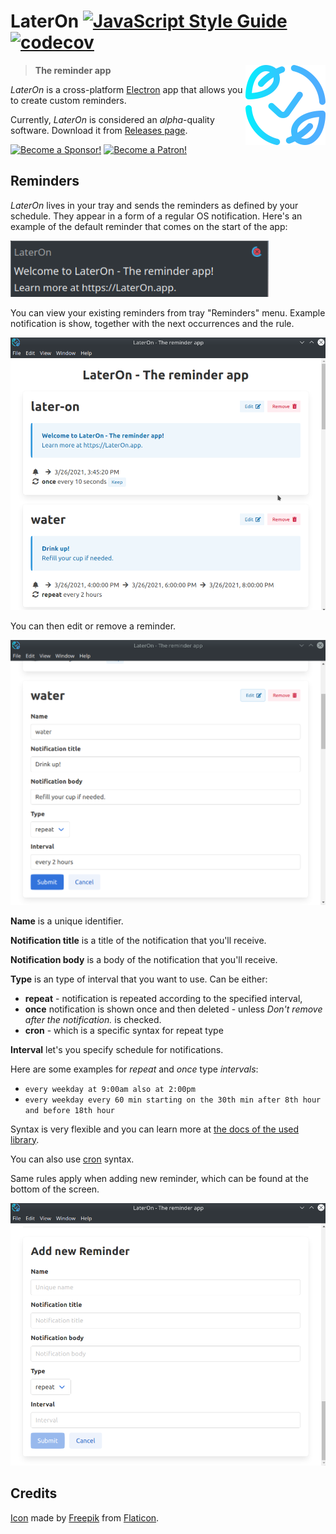 # LaterOn [![JavaScript Style Guide](https://img.shields.io/badge/code%20style-standard-brightgreen.svg)](http://standardjs.com/) [![codecov](https://codecov.io/gh/hovancik/later-on/branch/master/graph/badge.svg)](https://codecov.io/gh/hovancik/later-on)

<img src="later-on.png" align="right" alt="LaterOn logo">

> **The reminder app**

*LaterOn* is a cross-platform [Electron](https://www.electronjs.org/) app that allows you to create custom reminders.

Currently, *LaterOn* is considered an *alpha*-quality software. Download it from [Releases page](https://github.com/hovancik/later-on/releases).

[![Become a Sponsor!](https://img.shields.io/static/v1?label=Sponsor&message=%E2%9D%A4&logo=GitHub&color=success)](https://github.com/sponsors/hovancik) [![Become a Patron!](https://img.shields.io/static/v1?label=Sponsor&message=%E2%9D%A4&logo=Patreon&color=success)](https://www.patreon.com/hovancik)

## Reminders

*LaterOn* lives in your tray and sends the reminders as defined by your schedule. They appear in a form of a regular OS notification. Here's an example of the default reminder that comes on the start of the app:

<img src="notification.png" alt="LaterOn notification" height="90">

You can view your existing reminders from tray "Reminders" menu. Example notification is show, together with the next occurrences and the rule.

<img src="reminders.png" alt="LaterOn">

You can then edit or remove a reminder.

<img src="edit-reminder.png" alt="LaterOn">

**Name** is a unique identifier.

**Notification title** is a title of the notification that you'll receive.

**Notification body** is a body of the notification that you'll receive.

**Type** is an type of interval that you want to use. Can be either:
  - **repeat** - notification is repeated according to the specified interval,
  - **once** notification is shown once and then deleted - unless *Don't remove after the notification.* is checked.
  - **cron** - which is a specific syntax for repeat type

**Interval** let's you specify schedule for notifications.

Here are some examples for *repeat* and *once* type *intervals*:
- `every weekday at 9:00am also at 2:00pm`
- `every weekday every 60 min starting on the 30th min after 8th hour and before 18th hour`

Syntax is very flexible and you can learn more at [the docs of the used library](https://breejs.github.io/later/parsers.html#text).

You can also use [cron](https://breejs.github.io/later/parsers.html#cron) syntax.

Same rules apply when adding new reminder, which can be found at the bottom of the screen.

<img src="new-reminder.png" alt="LaterOn">


## Credits

[Icon](https://www.flaticon.com/free-icon/ecology_2768313) made by [Freepik](http://www.freepik.com/) from [Flaticon](https://www.flaticon.com/).
